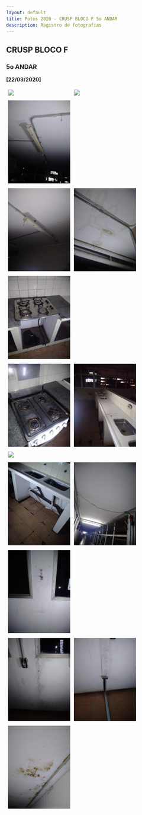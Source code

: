 ```yaml
---
layout: default
title: Fotos 2020 - CRUSP BLOCO F 5o ANDAR
description: Registro de fotografias
---
```


<!-- 
Em href="" colocar dentro das aspas o link 
do arquivo seja no drive ou no próprio github
LEMBRE-SE SEMPRE DE TORNÁ-LO PÚBLICO
-->

## CRUSP BLOCO F
### 5o ANDAR

<b>[22/03/2020]</b>
<p></p>
<div class="row">
	<div class="col">
		<div class="row">
			<a href="./andar5/1.jpg" data-toggle="lightbox" data-gallery="example-gallery" class="column"><img src="./andar5/1.jpg" class="img-fluid"></a>
			<a href="./andar5/2.jpg" data-toggle="lightbox" data-gallery="example-gallery" class="column"><img src="./andar5/2.jpg" class="img-fluid"></a>
			<a href="./andar5/3.jpg" data-toggle="lightbox" data-gallery="example-gallery" class="column"><img src="./andar5/3.jpg" class="img-fluid"></a>
		</div>
	</div>
</div>
<div class="row">
	<div class="col">
		<div class="row">
			<a href="./andar5/4.jpg" data-toggle="lightbox" data-gallery="example-gallery" class="column"><img src="./andar5/4.jpg" class="img-fluid"></a>
			<a href="./andar5/5.jpg" data-toggle="lightbox" data-gallery="example-gallery" class="column"><img src="./andar5/5.jpg" class="img-fluid"></a>
			<a href="./andar5/6.jpg" data-toggle="lightbox" data-gallery="example-gallery" class="column"><img src="./andar5/6.jpg" class="img-fluid"></a>
		</div>
	</div>
</div>
<div class="row">
	<div class="col">
		<div class="row">
			<a href="./andar5/7.jpg" data-toggle="lightbox" data-gallery="example-gallery" class="column"><img src="./andar5/7.jpg" class="img-fluid"></a>
			<a href="./andar5/8.jpg" data-toggle="lightbox" data-gallery="example-gallery" class="column"><img src="./andar5/8.jpg" class="img-fluid"></a>
			<a href="./andar5/9.jpg" data-toggle="lightbox" data-gallery="example-gallery" class="column"><img src="./andar5/9.jpg" class="img-fluid"></a>
		</div>
	</div>
</div>
<div class="row">
	<div class="col">
		<div class="row">
			<a href="./andar5/10.jpg" data-toggle="lightbox" data-gallery="example-gallery" class="column"><img src="./andar5/10.jpg" class="img-fluid"></a>
			<a href="./andar5/11.jpg" data-toggle="lightbox" data-gallery="example-gallery" class="column"><img src="./andar5/11.jpg" class="img-fluid"></a>
			<a href="./andar5/12.jpg" data-toggle="lightbox" data-gallery="example-gallery" class="column"><img src="./andar5/12.jpg" class="img-fluid"></a>
		</div>
	</div>
</div>
<div class="row">
	<div class="col">
		<div class="row">
			<a href="./andar5/13.jpg" data-toggle="lightbox" data-gallery="example-gallery" class="column"><img src="./andar5/13.jpg" class="img-fluid"></a>
			<a href="./andar5/14.jpg" data-toggle="lightbox" data-gallery="example-gallery" class="column"><img src="./andar5/14.jpg" class="img-fluid"></a>
			<a href="./andar5/15.jpg" data-toggle="lightbox" data-gallery="example-gallery" class="column"><img src="./andar5/15.jpg" class="img-fluid"></a>
		</div>
	</div>
</div>

<style>
 /* Three image containers (use 25% for four, and 50% for two, etc) */
.column {
  float: left;
  width: 33.33% !important;
  padding: 5px;
}

/* Clear floats after image containers */
.row::after {
  content: "";
  clear: both;
  display: table;
} 
</style>